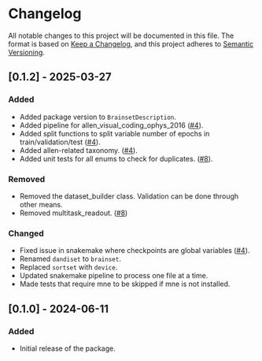 # Changelog

All notable changes to this project will be documented in this file.
The format is based on [Keep a Changelog](https://keepachangelog.com/en/1.0.0/), and this project adheres to [Semantic Versioning](https://semver.org/spec/v2.0.0.html).

## [0.1.2] - 2025-03-27
### Added
- Added package version to `BrainsetDescription`.
- Added pipeline for allen_visual_coding_ophys_2016 ([#4](https://github.com/neuro-galaxy/brainsets/pull/4)).
- Added split functions to split variable number of epochs in train/validation/test ([#4](https://github.com/neuro-galaxy/brainsets/pull/4)).
- Added allen-related taxonomy. ([#4](https://github.com/neuro-galaxy/brainsets/pull/4)).
- Added unit tests for all enums to check for duplicates. ([#8](https://github.com/neuro-galaxy/brainsets/pull/8)).

### Removed
- Removed the dataset_builder class. Validation can be done through other means.
- Removed multitask_readout. ([#8](https://github.com/neuro-galaxy/brainsets/pull/8))

### Changed
- Fixed issue in snakemake where checkpoints are global variables  ([#4](https://github.com/neuro-galaxy/brainsets/pull/4)).
- Renamed `dandiset` to `brainset`.
- Replaced `sortset` with `device`.
- Updated snakemake pipeline to process one file at a time.
- Made tests that require mne to be skipped if mne is not installed.

## [0.1.0] - 2024-06-11
### Added
- Initial release of the package.